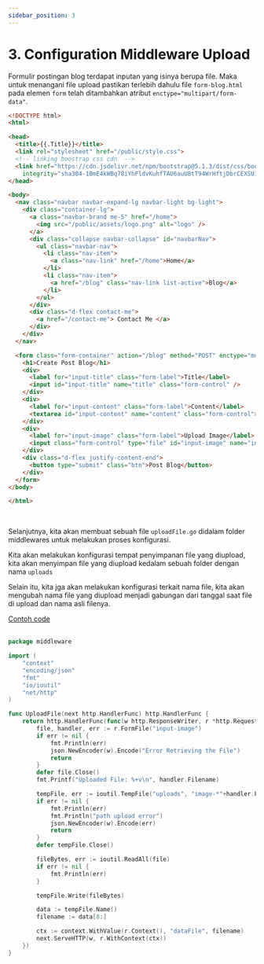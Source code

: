```yaml
---
sidebar_position: 3
---
```


# 3. Configuration Middleware Upload

Formulir postingan blog terdapat inputan yang isinya berupa file. Maka untuk menangani file upload pastikan terlebih dahulu file `form-blog.html` pada elemen `form` telah ditambahkan atribut `enctype="multipart/form-data"`.

```html {34} title="form-blog.html"
<!DOCTYPE html>
<html>

<head>
  <title>{{.Title}}</title>
  <link rel="stylesheet" href="/public/style.css">
  <!-- linking boostrap css cdn  -->
  <link href="https://cdn.jsdelivr.net/npm/bootstrap@5.1.3/dist/css/bootstrap.min.css" rel="stylesheet"
    integrity="sha384-1BmE4kWBq78iYhFldvKuhfTAU6auU8tT94WrHftjDbrCEXSU1oBoqyl2QvZ6jIW3" crossorigin="anonymous">
</head>

<body>
  <nav class="navbar navbar-expand-lg navbar-light bg-light">
    <div class="container-lg">
      <a class="navbar-brand me-5" href="/home">
        <img src="/public/assets/logo.png" alt="logo" />
      </a>
      <div class="collapse navbar-collapse" id="navbarNav">
        <ul class="navbar-nav">
          <li class="nav-item">
            <a class="nav-link" href="/home">Home</a>
          </li>
          <li class="nav-item">
            <a href="/blog" class="nav-link list-active">Blog</a>
          </li>
        </ul>
      </div>
      <div class="d-flex contact-me">
        <a href="/contact-me"> Contact Me </a>
      </div>
    </div>
  </nav>

  <form class="form-container" action="/blog" method="POST" enctype="multipart/form-data">
    <h1>Create Post Blog</h1>
    <div>
      <label for="input-title" class="form-label">Title</label>
      <input id="input-title" name="title" class="form-control" />
    </div>
    <div>
      <label for="input-content" class="form-label">Content</label>
      <textarea id="input-content" name="content" class="form-control"></textarea>
    </div>
    <div>
      <label for="input-image" class="form-label">Upload Image</label>
      <input class="form-control" type="file" id="input-image" name="input-image">
    </div>
    <div class="d-flex justify-content-end">
      <button type="submit" class="btn">Post Blog</button>
    </div>
  </form>
</body>

</html>
```
<br/>

Selanjutnya, kita akan membuat sebuah file `uploadFile.go` didalam folder middlewares untuk melakukan proses konfigurasi.

Kita akan melakukan konfigurasi tempat penyimpanan file yang diupload, kita akan menyimpan file yang diupload kedalam sebuah folder dengan nama `uploads`

Selain itu, kita jga akan melakukan konfigurasi terkait nama file, kita akan mengubah nama file yang diupload menjadi gabungan dari tanggal saat file di upload dan nama asli filenya.

<a class="btn-example-code" href="">
Contoh code
</a>

<br />
<br />

```go  title=uploadFile.go
package middleware

import (
	"context"
	"encoding/json"
	"fmt"
	"io/ioutil"
	"net/http"
)

func UploadFile(next http.HandlerFunc) http.HandlerFunc {
	return http.HandlerFunc(func(w http.ResponseWriter, r *http.Request) {
		file, handler, err := r.FormFile("input-image")
		if err != nil {
			fmt.Println(err)
			json.NewEncoder(w).Encode("Error Retrieving the File")
			return
		}
		defer file.Close()
		fmt.Printf("Uploaded File: %+v\n", handler.Filename)

		tempFile, err := ioutil.TempFile("uploads", "image-*"+handler.Filename)
		if err != nil {
			fmt.Println(err)
			fmt.Println("path upload error")
			json.NewEncoder(w).Encode(err)
			return
		}
		defer tempFile.Close()

		fileBytes, err := ioutil.ReadAll(file)
		if err != nil {
			fmt.Println(err)
		}

		tempFile.Write(fileBytes)

		data := tempFile.Name()
		filename := data[8:]

		ctx := context.WithValue(r.Context(), "dataFile", filename)
		next.ServeHTTP(w, r.WithContext(ctx))
	})
}
```